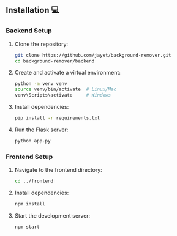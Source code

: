 ## Installation 💻

### Backend Setup

1. Clone the repository:
   ```bash
   git clone https://github.com/jayet/background-remover.git
   cd background-remover/backend
   ```

2. Create and activate a virtual environment:
   ```bash
   python -m venv venv
   source venv/bin/activate  # Linux/Mac
   venv\Scripts\activate     # Windows
   ```

3. Install dependencies:
   ```bash
   pip install -r requirements.txt
   ```

4. Run the Flask server:
   ```bash
   python app.py
   ```

### Frontend Setup

1. Navigate to the frontend directory:
   ```bash
   cd ../frontend
   ```

2. Install dependencies:
   ```bash
   npm install
   ```

3. Start the development server:
   ```bash
   npm start
   ```
